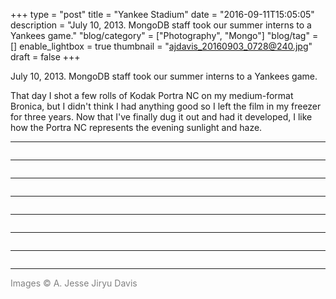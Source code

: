 +++
type = "post"
title = "Yankee Stadium"
date = "2016-09-11T15:05:05"
description = "July 10, 2013. MongoDB staff took our summer interns to a Yankees game."
"blog/category" = ["Photography", "Mongo"]
"blog/tag" = []
enable_lightbox = true
thumbnail = "ajdavis_20160903_0728@240.jpg"
draft = false
+++

<p>July 10, 2013. MongoDB staff took our summer interns to a Yankees game.</p>
<p>That day I shot a few rolls of Kodak Portra NC on my medium-format Bronica, but I didn't think I had anything good so I left the film in my freezer for three years. Now that I've finally dug it out and had it developed, I like how the Portra NC represents the evening sunlight and haze.</p>
<hr />
<p><img alt="" src="ajdavis_20160904_0742.jpg" /></p>
<hr />
<p><img alt="" src="ajdavis_20160903_0726.jpg" /></p>
<hr />
<p><img alt="" src="ajdavis_20160903_0728.jpg" /></p>
<hr />
<p><img alt="" src="ajdavis_20160903_0723.jpg" /></p>
<hr />
<p><img alt="" src="ajdavis_20160903_0722.jpg" /></p>
<hr />
<p><img alt="" src="ajdavis_20160903_0729.jpg" /></p>
<hr />
<p><img alt="" src="ajdavis_20160903_0724.jpg" /></p>
<hr />
<p><span style="color: gray">Images &copy; A. Jesse Jiryu Davis</span></p>
    